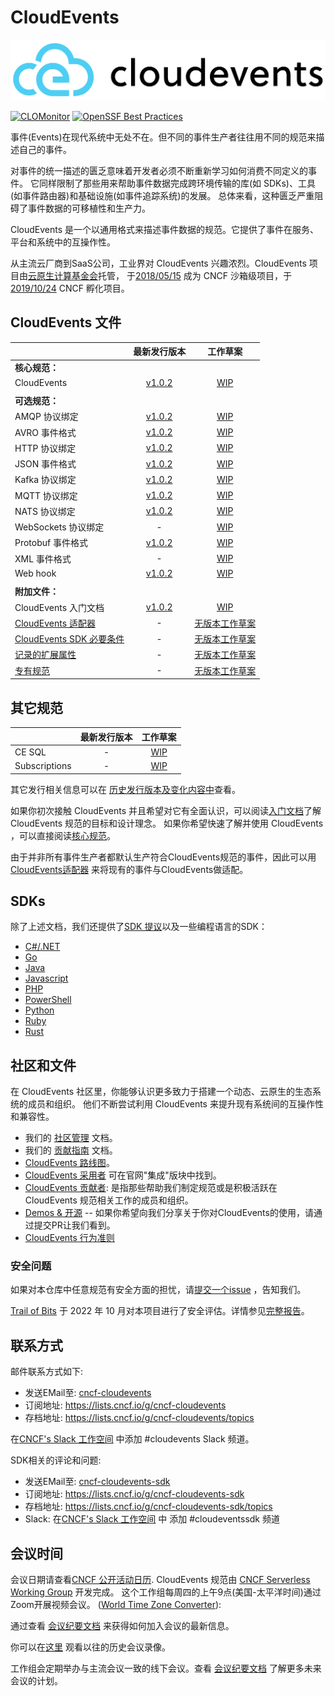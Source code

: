 # CloudEvents

<!-- no verify-specs -->

![CloudEvents logo](https://github.com/cncf/artwork/blob/master/projects/cloudevents/horizontal/color/cloudevents-horizontal-color.png)

[![CLOMonitor](https://img.shields.io/endpoint?url=https://clomonitor.io/api/projects/cncf/cloudevents/badge)](https://clomonitor.io/projects/cncf/cloudevents)
[![OpenSSF Best Practices](https://bestpractices.coreinfrastructure.org/projects/6770/badge)](https://bestpractices.coreinfrastructure.org/projects/6770)


事件(Events)在现代系统中无处不在。但不同的事件生产者往往用不同的规范来描述自己的事件。

对事件的统一描述的匮乏意味着开发者必须不断重新学习如何消费不同定义的事件。
它同样限制了那些用来帮助事件数据完成跨环境传输的库(如 SDKs)、工具(如事件路由器)和基础设施(如事件追踪系统)的发展。
总体来看，这种匮乏严重阻碍了事件数据的可移植性和生产力。

CloudEvents 是一个以通用格式来描述事件数据的规范。它提供了事件在服务、平台和系统中的互操作性。

从主流云厂商到SaaS公司，工业界对 CloudEvents 兴趣浓烈。CloudEvents 项目由[云原生计算基金会](https://cncf.io)托管，
于[2018/05/15](https://docs.google.com/presentation/d/1KNSv70fyTfSqUerCnccV7eEC_ynhLsm9A_kjnlmU_t0/edit#slide=id.g37acf52904_1_41)
成为 CNCF 沙箱级项目，于[2019/10/24](https://github.com/cncf/toc/pull/297) CNCF 孵化项目。

## CloudEvents 文件

|                               |                                 最新发行版本                                  |                                      工作草案                                       |
| :---------------------------- | :-----------------------------------------------------------------------------: | :--------------------------------------------------------------------------------------: |
| **核心规范：**       |
| CloudEvents                   | [v1.0.2](https://github.com/cloudevents/spec/blob/v1.0.2/cloudevents/spec.md)   | [WIP](../../cloudevents/languages/zh-CN/spec.md) |
|                               |
| **可选规范：**  |
| AMQP 协议绑定         | [v1.0.2](https://github.com/cloudevents/spec/blob/v1.0.2/cloudevents/bindings/amqp-protocol-binding.md)  | [WIP](../../cloudevents/languages/zh-CN/bindings/amqp-protocol-binding.md)       |
| AVRO 事件格式             | [v1.0.2](https://github.com/cloudevents/spec/blob/v1.0.2/cloudevents/formats/avro-format.md)             | [WIP](../../cloudevents/languages/zh-CN/formats/avro-format.md)                  |
| HTTP 协议绑定         | [v1.0.2](https://github.com/cloudevents/spec/blob/v1.0.2/cloudevents/bindings/http-protocol-binding.md)  | [WIP](../../cloudevents/languages/zh-CN/bindings/http-protocol-binding.md)       |
| JSON 事件格式             | [v1.0.2](https://github.com/cloudevents/spec/blob/v1.0.2/cloudevents/formats/json-format.md)             | [WIP](../../cloudevents/languages/zh-CN/formats/json-format.md)                  |
| Kafka 协议绑定        | [v1.0.2](https://github.com/cloudevents/spec/blob/v1.0.2/cloudevents/bindings/kafka-protocol-binding.md) | [WIP](../../cloudevents/languages/zh-CN/bindings/kafka-protocol-binding.md)      |
| MQTT 协议绑定         | [v1.0.2](https://github.com/cloudevents/spec/blob/v1.0.2/cloudevents/bindings/mqtt-protocol-binding.md)  | [WIP](../../cloudevents/languages/zh-CN/bindings/mqtt-protocol-binding.md)       |
| NATS 协议绑定         | [v1.0.2](https://github.com/cloudevents/spec/blob/v1.0.2/cloudevents/bindings/nats-protocol-binding.md)  | [WIP](../../cloudevents/languages/zh-CN/bindings/nats-protocol-binding.md)       |
| WebSockets 协议绑定   | -                                                                                                        | [WIP](../../cloudevents/languages/zh-CN/bindings/websockets-protocol-binding.md) |
| Protobuf 事件格式         | [v1.0.2](https://github.com/cloudevents/spec/blob/v1.0.2/cloudevents/bindings/nats-protocol-binding.md)  | [WIP](../../cloudevents/languages/zh-CN/formats/protobuf-format.md)              |
| XML 事件格式              | -                                                                                                        | [WIP](../../cloudevents/languages/zh-CN/working-drafts/xml-format.md)            |
| Web hook                      | [v1.0.2](https://github.com/cloudevents/spec/blob/v1.0.2/cloudevents/http-webhook.md)                    | [WIP](../../cloudevents/languages/zh-CN/http-webhook.md)                         |
|                               |
| **附加文件：** |
| CloudEvents 入门文档                                             | [v1.0.2](https://github.com/cloudevents/spec/blob/v1.0.2/cloudevents/primer.md) | [WIP](../../cloudevents/languages/zh-CN/primer.md)                          |
| [CloudEvents 适配器](../../cloudevents/languages/zh-CN/adapters.md)                | -                                                                               | [无版本工作草案](../../cloudevents/languages/zh-CN/adapters.md)              |
| [CloudEvents SDK 必要条件](../../cloudevents/languages/zh-CN/SDK.md)             | -                                                                               | [无版本工作草案](../../cloudevents/languages/zh-CN/SDK.md)                   |
| [记录的扩展属性](../../cloudevents/languages/zh-CN/extensions/README.md)  | -                                                                               | [无版本工作草案](../../cloudevents/languages/zh-CN/extensions/README.md) |
| [专有规范](../../cloudevents/languages/zh-CN/proprietary-specs.md) | -                                                                               | [无版本工作草案](../../cloudevents/languages/zh-CN/proprietary-specs.md)     |

## 其它规范
|                 | 最新发行版本 | 工作草案                 |
| :-------------- | :------------: | :---------------------------: |
| CE SQL          |       -        | [WIP](../../cesql/languages/zh-CN/spec.md)          |
| Subscriptions   |       -        | [WIP](../../subscriptions/languages/zh-CN/spec.md)  |

其它发行相关信息可以在
[历史发行版本及变化内容中](../../docs/languages/zh-CN/RELEASES.md)查看。

如果你初次接触 CloudEvents 并且希望对它有全面认识，可以阅读[入门文档](../../cloudevents/languages/zh-CN/primer.md)了解 CloudEvents 规范的目标和设计理念。
如果你希望快速了解并使用 CloudEvents ，可以直接阅读[核心规范](../../cloudevents/languages/zh-CN/spec.md)。

由于并非所有事件生产者都默认生产符合CloudEvents规范的事件，因此可以用[CloudEvents适配器](../../cloudevents/languages/zh-CN/adapters.md)
来将现有的事件与CloudEvents做适配。

## SDKs

除了上述文档，我们还提供了[SDK 提议](../../cloudevents/languages/zh-CN/SDK.md)以及一些编程语言的SDK：

- [C#/.NET](https://github.com/cloudevents/sdk-csharp)
- [Go](https://github.com/cloudevents/sdk-go)
- [Java](https://github.com/cloudevents/sdk-java)
- [Javascript](https://github.com/cloudevents/sdk-javascript)
- [PHP](https://github.com/cloudevents/sdk-php)
- [PowerShell](https://github.com/cloudevents/sdk-powershell)
- [Python](https://github.com/cloudevents/sdk-python)
- [Ruby](https://github.com/cloudevents/sdk-ruby)
- [Rust](https://github.com/cloudevents/sdk-rust)

## 社区和文件

在 CloudEvents 社区里，你能够认识更多致力于搭建一个动态、云原生的生态系统的成员和组织。
他们不断尝试利用 CloudEvents 来提升现有系统间的互操作性和兼容性。

- 我们的 [社区管理](../../docs/languages/zh-CN/GOVERNANCE.md) 文档。
- 我们的 [贡献指南](../../docs/languages/zh-CN/CONTRIBUTING.md) 文档。
- [CloudEvents 路线图](../../docs/languages/zh-CN/ROADMAP.md)。
- [CloudEvents 采用者](https://cloudevents.io/) 可在官网"集成"版块中找到。
- [CloudEvents 贡献者](../../docs/languages/zh-CN/contributors.md):
  是指那些帮助我们制定规范或是积极活跃在 CloudEvents 规范相关工作的成员和组织。
- [Demos & 开源](../../docs/languages/zh-CN/README.md)
  -- 如果你希望向我们分享关于你对CloudEvents的使用，请通过提交PR让我们看到。
- [CloudEvents 行为准则](https://github.com/cncf/foundation/blob/master/code-of-conduct.md)

### 安全问题

如果对本仓库中任意规范有安全方面的担忧，请[提交一个issue](https://github.com/cloudevents/spec/issues) ，告知我们。

[Trail of Bits](https://www.trailofbits.com/) 于 2022 年 10 月对本项目进行了安全评估。详情参见[完整报告](../../docs/CE-SecurityAudit-2022-10.pdf)。

## 联系方式

邮件联系方式如下:

- 发送EMail至: [cncf-cloudevents](mailto:cncf-cloudevents@lists.cncf.io)
- 订阅地址: https://lists.cncf.io/g/cncf-cloudevents
- 存档地址: https://lists.cncf.io/g/cncf-cloudevents/topics

在[CNCF's Slack 工作空间](http://slack.cncf.io/) 中添加 #cloudevents Slack 频道。

SDK相关的评论和问题:

- 发送EMail至: [cncf-cloudevents-sdk](mailto:cncf-cloudevents-sdk@lists.cncf.io)
- 订阅地址: https://lists.cncf.io/g/cncf-cloudevents-sdk
- 存档地址: https://lists.cncf.io/g/cncf-cloudevents-sdk/topics
- Slack: 在[CNCF's Slack 工作空间](http://slack.cncf.io/) 中 添加 #cloudeventssdk 频道

## 会议时间

会议日期请查看[CNCF 公开活动日历](https://www.cncf.io/community/calendar/).
CloudEvents 规范由
[CNCF Serverless Working Group](https://github.com/cncf/wg-serverless) 开发完成。
这个工作组每周四的上午9点(美国-太平洋时间)通过Zoom开展视频会议。
([World Time Zone Converter](http://www.thetimezoneconverter.com/?t=9:00%20am&tz=San%20Francisco&)):

通过查看
[会议纪要文档](https://docs.google.com/document/d/1OVF68rpuPK5shIHILK9JOqlZBbfe91RNzQ7u_P7YCDE/edit#)
来获得如何加入会议的最新信息。

你可以在[这里](https://www.youtube.com/playlist?list=PLj6h78yzYM2Ph7YoBIgsZNW_RGJvNlFOt)
观看以往的历史会议录像。

工作组会定期举办与主流会议一致的线下会议。查看
[会议纪要文档](https://docs.google.com/document/d/1OVF68rpuPK5shIHILK9JOqlZBbfe91RNzQ7u_P7YCDE/edit#)
了解更多未来会议的计划。
